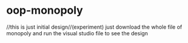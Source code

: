 # oop-monopoly
//this is just initial design//(experiment)
just download the whole file of monopoly and run the visual studio file to see the design
